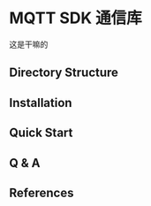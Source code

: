 # MQTT SDK 通信库
这是干嘛的

## Directory Structure

## Installation

## Quick Start

## Q & A

## References